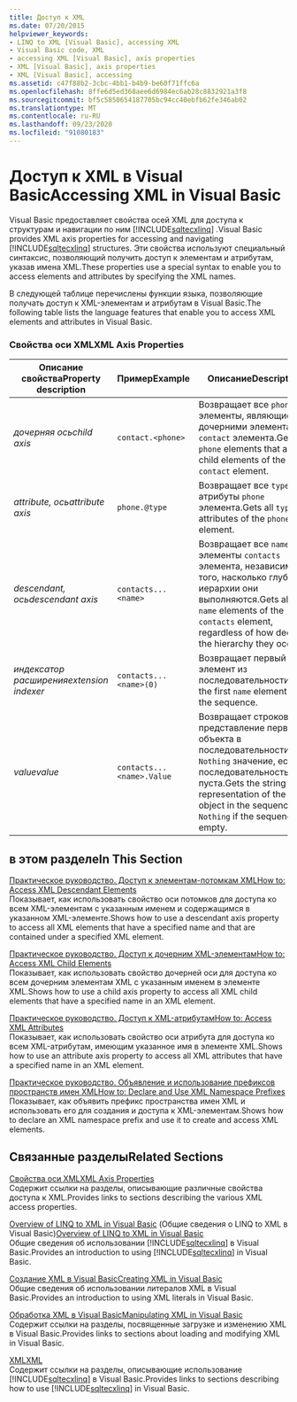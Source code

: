 ```yaml
---
title: Доступ к XML
ms.date: 07/20/2015
helpviewer_keywords:
- LINQ to XML [Visual Basic], accessing XML
- Visual Basic code, XML
- accessing XML [Visual Basic], axis properties
- XML [Visual Basic], axis properties
- XML [Visual Basic], accessing
ms.assetid: c47f88b2-3cbc-4bb1-b4b9-be60f71ffc6a
ms.openlocfilehash: 8ffe6d5ed368aee6d6984ec6ab28c8832921a3f8
ms.sourcegitcommit: bf5c5850654187705bc94cc40ebfb62fe346ab02
ms.translationtype: MT
ms.contentlocale: ru-RU
ms.lasthandoff: 09/23/2020
ms.locfileid: "91080183"
---
```

# <a name="accessing-xml-in-visual-basic"></a><span data-ttu-id="cc1e9-102">Доступ к XML в Visual Basic</span><span class="sxs-lookup"><span data-stu-id="cc1e9-102">Accessing XML in Visual Basic</span></span>

<span data-ttu-id="cc1e9-103">Visual Basic предоставляет свойства осей XML для доступа к структурам и навигации по ним [!INCLUDE[sqltecxlinq](~/includes/sqltecxlinq-md.md)] .</span><span class="sxs-lookup"><span data-stu-id="cc1e9-103">Visual Basic provides XML axis properties for accessing and navigating [!INCLUDE[sqltecxlinq](~/includes/sqltecxlinq-md.md)] structures.</span></span> <span data-ttu-id="cc1e9-104">Эти свойства используют специальный синтаксис, позволяющий получить доступ к элементам и атрибутам, указав имена XML.</span><span class="sxs-lookup"><span data-stu-id="cc1e9-104">These properties use a special syntax to enable you to access elements and attributes by specifying the XML names.</span></span>  
  
 <span data-ttu-id="cc1e9-105">В следующей таблице перечислены функции языка, позволяющие получать доступ к XML-элементам и атрибутам в Visual Basic.</span><span class="sxs-lookup"><span data-stu-id="cc1e9-105">The following table lists the language features that enable you to access XML elements and attributes in Visual Basic.</span></span>  
  
### <a name="xml-axis-properties"></a><span data-ttu-id="cc1e9-106">Свойства оси XML</span><span class="sxs-lookup"><span data-stu-id="cc1e9-106">XML Axis Properties</span></span>  
  
|<span data-ttu-id="cc1e9-107">Описание свойства</span><span class="sxs-lookup"><span data-stu-id="cc1e9-107">Property description</span></span>|<span data-ttu-id="cc1e9-108">Пример</span><span class="sxs-lookup"><span data-stu-id="cc1e9-108">Example</span></span>|<span data-ttu-id="cc1e9-109">Описание</span><span class="sxs-lookup"><span data-stu-id="cc1e9-109">Description</span></span>|  
|--------------------------|-------------|-----------------|  
|<span data-ttu-id="cc1e9-110">*дочерняя ось*</span><span class="sxs-lookup"><span data-stu-id="cc1e9-110">*child axis*</span></span>|`contact.<phone>`|<span data-ttu-id="cc1e9-111">Возвращает все `phone` элементы, являющиеся дочерними элементами `contact` элемента.</span><span class="sxs-lookup"><span data-stu-id="cc1e9-111">Gets all `phone` elements that are child elements of the `contact` element.</span></span>|  
|<span data-ttu-id="cc1e9-112">*attribute, ось*</span><span class="sxs-lookup"><span data-stu-id="cc1e9-112">*attribute axis*</span></span>|`phone.@type`|<span data-ttu-id="cc1e9-113">Возвращает все `type` атрибуты `phone` элемента.</span><span class="sxs-lookup"><span data-stu-id="cc1e9-113">Gets all `type` attributes of the `phone` element.</span></span>|  
|<span data-ttu-id="cc1e9-114">*descendant, ось*</span><span class="sxs-lookup"><span data-stu-id="cc1e9-114">*descendant axis*</span></span>|`contacts...<name>`|<span data-ttu-id="cc1e9-115">Возвращает все `name` элементы `contacts` элемента, независимо от того, насколько глубоко в иерархии они выполняются.</span><span class="sxs-lookup"><span data-stu-id="cc1e9-115">Gets all `name` elements of the `contacts` element, regardless of how deep in the hierarchy they occur.</span></span>|  
|<span data-ttu-id="cc1e9-116">*индексатор расширения*</span><span class="sxs-lookup"><span data-stu-id="cc1e9-116">*extension indexer*</span></span>|`contacts...<name>(0)`|<span data-ttu-id="cc1e9-117">Возвращает первый `name` элемент из последовательности.</span><span class="sxs-lookup"><span data-stu-id="cc1e9-117">Gets the first `name` element from the sequence.</span></span>|  
|<span data-ttu-id="cc1e9-118">*value*</span><span class="sxs-lookup"><span data-stu-id="cc1e9-118">*value*</span></span>|`contacts...<name>.Value`|<span data-ttu-id="cc1e9-119">Возвращает строковое представление первого объекта в последовательности или `Nothing` значение, если последовательность пуста.</span><span class="sxs-lookup"><span data-stu-id="cc1e9-119">Gets the string representation of the first object in the sequence, or `Nothing` if the sequence is empty.</span></span>|  
  
## <a name="in-this-section"></a><span data-ttu-id="cc1e9-120">в этом разделе</span><span class="sxs-lookup"><span data-stu-id="cc1e9-120">In This Section</span></span>  

 [<span data-ttu-id="cc1e9-121">Практическое руководство. Доступ к элементам-потомкам XML</span><span class="sxs-lookup"><span data-stu-id="cc1e9-121">How to: Access XML Descendant Elements</span></span>](how-to-access-xml-descendant-elements.md)  
 <span data-ttu-id="cc1e9-122">Показывает, как использовать свойство оси потомков для доступа ко всем XML-элементам с указанным именем и содержащимся в указанном XML-элементе.</span><span class="sxs-lookup"><span data-stu-id="cc1e9-122">Shows how to use a descendant axis property to access all XML elements that have a specified name and that are contained under a specified XML element.</span></span>  
  
 [<span data-ttu-id="cc1e9-123">Практическое руководство. Доступ к дочерним XML-элементам</span><span class="sxs-lookup"><span data-stu-id="cc1e9-123">How to: Access XML Child Elements</span></span>](how-to-access-xml-child-elements.md)  
 <span data-ttu-id="cc1e9-124">Показывает, как использовать свойство дочерней оси для доступа ко всем дочерним элементам XML с указанным именем в элементе XML.</span><span class="sxs-lookup"><span data-stu-id="cc1e9-124">Shows how to use a child axis property to access all XML child elements that have a specified name in an XML element.</span></span>  
  
 [<span data-ttu-id="cc1e9-125">Практическое руководство. Доступ к XML-атрибутам</span><span class="sxs-lookup"><span data-stu-id="cc1e9-125">How to: Access XML Attributes</span></span>](how-to-access-xml-attributes.md)  
 <span data-ttu-id="cc1e9-126">Показывает, как использовать свойство оси атрибута для доступа ко всем XML-атрибутам, имеющим указанное имя в элементе XML.</span><span class="sxs-lookup"><span data-stu-id="cc1e9-126">Shows how to use an attribute axis property to access all XML attributes that have a specified name in an XML element.</span></span>  
  
 [<span data-ttu-id="cc1e9-127">Практическое руководство. Объявление и использование префиксов пространств имен XML</span><span class="sxs-lookup"><span data-stu-id="cc1e9-127">How to: Declare and Use XML Namespace Prefixes</span></span>](how-to-declare-and-use-xml-namespace-prefixes.md)  
 <span data-ttu-id="cc1e9-128">Показывает, как объявить префикс пространства имен XML и использовать его для создания и доступа к XML-элементам.</span><span class="sxs-lookup"><span data-stu-id="cc1e9-128">Shows how to declare an XML namespace prefix and use it to create and access XML elements.</span></span>  
  
## <a name="related-sections"></a><span data-ttu-id="cc1e9-129">Связанные разделы</span><span class="sxs-lookup"><span data-stu-id="cc1e9-129">Related Sections</span></span>  

 [<span data-ttu-id="cc1e9-130">Свойства оси XML</span><span class="sxs-lookup"><span data-stu-id="cc1e9-130">XML Axis Properties</span></span>](../../../language-reference/xml-axis/index.md)  
 <span data-ttu-id="cc1e9-131">Содержит ссылки на разделы, описывающие различные свойства доступа к XML.</span><span class="sxs-lookup"><span data-stu-id="cc1e9-131">Provides links to sections describing the various XML access properties.</span></span>  
  
 <span data-ttu-id="cc1e9-132">[Overview of LINQ to XML in Visual Basic](overview-of-linq-to-xml.md) (Общие сведения о LINQ to XML в Visual Basic)</span><span class="sxs-lookup"><span data-stu-id="cc1e9-132">[Overview of LINQ to XML in Visual Basic](overview-of-linq-to-xml.md)</span></span>  
 <span data-ttu-id="cc1e9-133">Общие сведения об использовании [!INCLUDE[sqltecxlinq](~/includes/sqltecxlinq-md.md)] в Visual Basic.</span><span class="sxs-lookup"><span data-stu-id="cc1e9-133">Provides an introduction to using [!INCLUDE[sqltecxlinq](~/includes/sqltecxlinq-md.md)] in Visual Basic.</span></span>  
  
 [<span data-ttu-id="cc1e9-134">Создание XML в Visual Basic</span><span class="sxs-lookup"><span data-stu-id="cc1e9-134">Creating XML in Visual Basic</span></span>](creating-xml.md)  
 <span data-ttu-id="cc1e9-135">Общие сведения об использовании литералов XML в Visual Basic.</span><span class="sxs-lookup"><span data-stu-id="cc1e9-135">Provides an introduction to using XML literals in Visual Basic.</span></span>  
  
 [<span data-ttu-id="cc1e9-136">Обработка XML в Visual Basic</span><span class="sxs-lookup"><span data-stu-id="cc1e9-136">Manipulating XML in Visual Basic</span></span>](manipulating-xml.md)  
 <span data-ttu-id="cc1e9-137">Содержит ссылки на разделы, посвященные загрузке и изменению XML в Visual Basic.</span><span class="sxs-lookup"><span data-stu-id="cc1e9-137">Provides links to sections about loading and modifying XML in Visual Basic.</span></span>  
  
 [<span data-ttu-id="cc1e9-138">XML</span><span class="sxs-lookup"><span data-stu-id="cc1e9-138">XML</span></span>](index.md)  
 <span data-ttu-id="cc1e9-139">Содержит ссылки на разделы, описывающие использование [!INCLUDE[sqltecxlinq](~/includes/sqltecxlinq-md.md)] в Visual Basic.</span><span class="sxs-lookup"><span data-stu-id="cc1e9-139">Provides links to sections describing how to use [!INCLUDE[sqltecxlinq](~/includes/sqltecxlinq-md.md)] in Visual Basic.</span></span>
